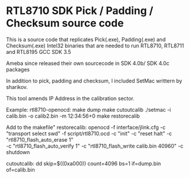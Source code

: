 # RTL8710 SDK Pick / Padding / Checksum source code

This is a source code that replicates Pick(.exe), Padding(.exe) and Checksum(.exe) Intel32 binaries that are needed to run RTL8710, RTL8711 and RTL8195 GCC SDK 3.5

Ameba since released their own sourcecode in SDK 4.0b/ SDK 4.0c packages

In addition to pick, padding and checksum, I included SetMac writtern by sharikov.

This tool amends IP Address in the calibration sector.

Example:
rtl8710-openocd: make dump
make cutoutcalib
./setmac -i calib.bin -o calib2.bin -m 12:34:56+0
make restorecalib

Add to the makefile"
restorecalib:
        openocd -f interface/jlink.cfg -c "transport select swd" -f script/rtl8710.ocd -c "init" -c "reset halt" -c "rtl8710_flash_auto_erase 1" \
        -c "rtl8710_flash_auto_verify 1" -c "rtl8710_flash_write calib.bin 40960" -c shutdown

cutoutcalib:
        dd skip=$((0xa000)) count=4096 bs=1 if=dump.bin of=calib.bin
